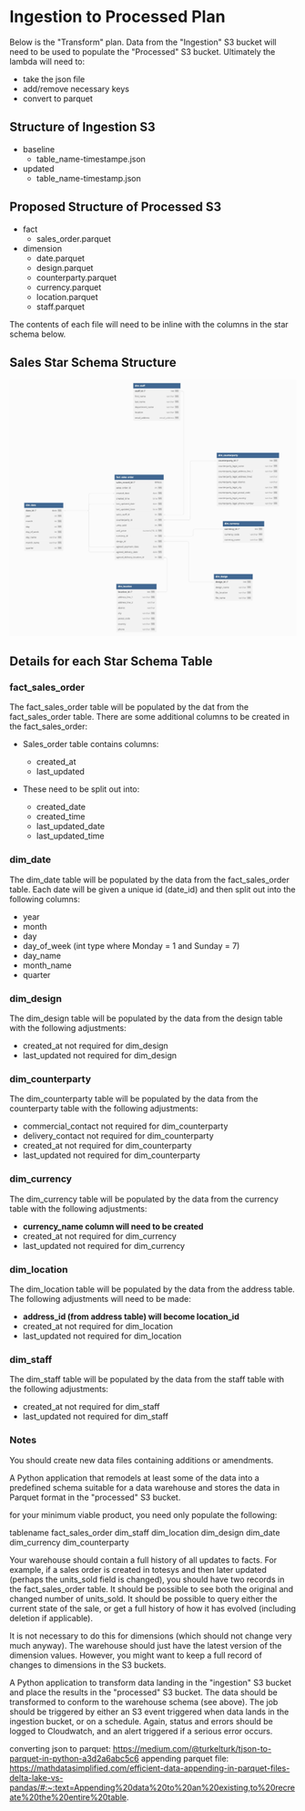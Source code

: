 # Ingestion to Processed Plan
Below is the "Transform" plan. Data from the "Ingestion" S3 bucket will need to be used to populate the "Processed" S3 bucket.
Ultimately the lambda will need to:
- take the json file
- add/remove necessary keys
- convert to parquet

## Structure of Ingestion S3
- baseline
    - table_name-timestampe.json
- updated
    - table_name-timestamp.json

## Proposed Structure of Processed S3
- fact
    - sales_order.parquet
- dimension
    - date.parquet
    - design.parquet
    - counterparty.parquet
    - currency.parquet
    - location.parquet
    - staff.parquet

The contents of each file will need to be inline with the columns in the star schema below.
## Sales Star Schema Structure
![alt text](erd_diagrams/Sales%20Schema.jpg)

## Details for each Star Schema Table
### fact_sales_order
The fact_sales_order table will be populated by the dat from the fact_sales_order table.
There are some additional columns to be created in the fact_sales_order:
- Sales_order table contains columns:
    - created_at
    - last_updated

- These need to be split out into:
    - created_date
    - created_time
    - last_updated_date
    - last_updated_time

### dim_date
The dim_date table will be populated by the data from the fact_sales_order table.
Each date will be given a unique id (date_id) and then split out into the following columns:
- year
- month
- day
- day_of_week (int type where Monday = 1 and Sunday = 7)
- day_name
- month_name
- quarter

### dim_design
The dim_design table will be populated by the data from the design table with the following adjustments:
- created_at not required for dim_design
- last_updated not required for dim_design

### dim_counterparty
The dim_counterparty table will be populated by the data from the counterparty table with the following adjustments:
- commercial_contact not required for dim_counterparty
- delivery_contact not required for dim_counterparty
- created_at not required for dim_counterparty
- last_updated not required for dim_counterparty

### dim_currency
The dim_currency table will be populated by the data from the currency table with the following adjustments:
- **currency_name column will need to be created**
- created_at not required for dim_currency
- last_updated not required for dim_currency

### dim_location
The dim_location table will be populated by the data from the address table.
The following adjustments will need to be made:
- **address_id (from address table) will become location_id**
- created_at not required for dim_location
- last_updated not required for dim_location

### dim_staff
The dim_staff table will be populated by the data from the staff table with the following adjustments:
- created_at not required for dim_staff
- last_updated not required for dim_staff

### Notes
You should create new data files containing additions or amendments.

A Python application that remodels at least some of the data into a predefined schema suitable for a data warehouse and stores the data in Parquet format in the "processed" S3 bucket.

for your minimum viable product, you need only populate the following:

tablename
fact_sales_order
dim_staff
dim_location
dim_design
dim_date
dim_currency
dim_counterparty

Your warehouse should contain a full history of all updates to facts. For example, if a sales order is created in totesys and then later updated (perhaps the units_sold field is changed), you should have two records in the fact_sales_order table. It should be possible to see both the original and changed number of units_sold. It should be possible to query either the current state of the sale, or get a full history of how it has evolved (including deletion if applicable).

It is not necessary to do this for dimensions (which should not change very much anyway). The warehouse should just have the latest version of the dimension values. However, you might want to keep a full record of changes to dimensions in the S3 buckets.

A Python application to transform data landing in the "ingestion" S3 bucket and place the results in the "processed" S3 bucket. The data should be transformed to conform to the warehouse schema (see above). The job should be triggered by either an S3 event triggered when data lands in the ingestion bucket, or on a schedule. Again, status and errors should be logged to Cloudwatch, and an alert triggered if a serious error occurs.

converting json to parquet: https://medium.com/@turkelturk/tjson-to-parquet-in-python-a3d2a6abc5c6
appending parquet file: https://mathdatasimplified.com/efficient-data-appending-in-parquet-files-delta-lake-vs-pandas/#:~:text=Appending%20data%20to%20an%20existing,to%20recreate%20the%20entire%20table.